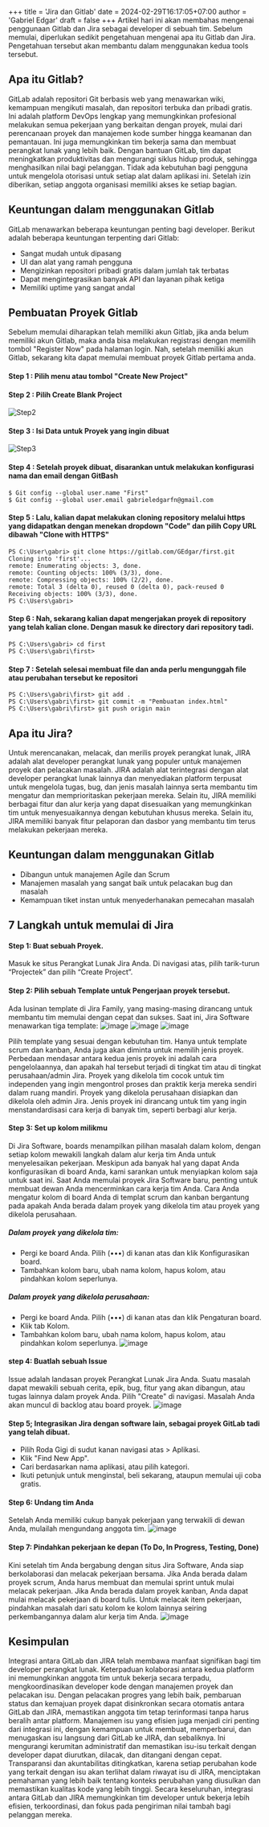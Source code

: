 +++
title = 'Jira dan Gitlab'
date = 2024-02-29T16:17:05+07:00
author = 'Gabriel Edgar'
draft = false
+++
Artikel hari ini akan membahas mengenai penggunaan Gitlab dan Jira sebagai developer di sebuah tim. Sebelum memulai, diperlukan sedikit pengetahuan mengenai apa itu Gitlab dan Jira. Pengetahuan tersebut akan membantu dalam menggunakan kedua tools tersebut.

## Apa itu Gitlab?
GitLab adalah repositori Git berbasis web yang menawarkan wiki, kemampuan mengikuti masalah, dan repositori terbuka dan pribadi gratis. Ini adalah platform DevOps lengkap yang memungkinkan profesional melakukan semua pekerjaan yang berkaitan dengan proyek, mulai dari perencanaan proyek dan manajemen kode sumber hingga keamanan dan pemantauan. Ini juga memungkinkan tim bekerja sama dan membuat perangkat lunak yang lebih baik. Dengan bantuan GitLab, tim dapat meningkatkan produktivitas dan mengurangi siklus hidup produk, sehingga menghasilkan nilai bagi pelanggan. Tidak ada kebutuhan bagi pengguna untuk mengelola otorisasi untuk setiap alat dalam aplikasi ini. Setelah izin diberikan, setiap anggota organisasi memiliki akses ke setiap bagian.

## Keuntungan dalam menggunakan Gitlab
GitLab menawarkan beberapa keuntungan penting bagi developer. Berikut adalah beberapa keuntungan terpenting dari Gitlab:
- Sangat mudah untuk dipasang
- UI dan alat yang ramah pengguna
- Mengizinkan repositori pribadi gratis dalam jumlah tak terbatas
- Dapat mengintegrasikan banyak API dan layanan pihak ketiga
- Memiliki uptime yang sangat andal

## Pembuatan Proyek Gitlab
Sebelum memulai diharapkan telah memiliki akun Gitlab, jika anda belum memiliki akun Gitlab, maka anda bisa melakukan registrasi dengan memilih tombol "Register Now" pada halaman login. Nah, setelah memiliki akun Gitlab, sekarang kita dapat memulai membuat proyek Gitlab pertama anda.
#### Step 1 : Pilih menu atau tombol "Create New Project"
#### Step 2 : Pilih Create Blank Project
![Step2](https://github.com/nois44/nois44.github.io/assets/94152526/4c835c3e-639d-4c36-af57-734484d2d991)
#### Step 3 : Isi Data untuk Proyek yang ingin dibuat
![Step3](https://github.com/nois44/nois44.github.io/assets/94152526/54201776-fdb5-4013-a4cd-9f854c6cac5d)
#### Step 4 : Setelah proyek dibuat, disarankan untuk melakukan konfigurasi nama dan email dengan GitBash
```GitBash
$ Git config --global user.name "First"
$ Git config --global user.email gabrieledgarfn@gmail.com
```
#### Step 5 : Lalu, kalian dapat melakukan cloning repository melalui https yang didapatkan dengan menekan dropdown "Code" dan pilih Copy URL dibawah "Clone with HTTPS"
```Terminal
PS C:\User\gabri> git clone https://gitlab.com/GEdgar/first.git
Cloning into 'first'...
remote: Enumerating objects: 3, done.
remote: Counting objects: 100% (3/3), done.
remote: Compressing objects: 100% (2/2), done.
remote: Total 3 (delta 0), reused 0 (delta 0), pack-reused 0
Receiving objects: 100% (3/3), done.
PS C:\Users\gabri> 
```
#### Step 6 : Nah, sekarang kalian dapat mengerjakan proyek di repository yang telah kalian clone. Dengan masuk ke directory dari repository tadi.
```Terminal
PS C:\Users\gabri> cd first
PS C:\Users\gabri\first>
```
#### Step 7 : Setelah selesai membuat file dan anda perlu mengunggah file atau perubahan tersebut ke repositori
```Terminal
PS C:\Users\gabri\first> git add .
PS C:\Users\gabri\first> git commit -m "Pembuatan index.html"
PS C:\Users\gabri\first> git push origin main
```

## Apa itu Jira?
Untuk merencanakan, melacak, dan merilis proyek perangkat lunak, JIRA adalah alat developer perangkat lunak yang populer untuk manajemen proyek dan pelacakan masalah. JIRA adalah alat terintegrasi dengan alat developer perangkat lunak lainnya dan menyediakan platform terpusat untuk mengelola tugas, bug, dan jenis masalah lainnya serta membantu tim mengatur dan memprioritaskan pekerjaan mereka. Selain itu, JIRA memiliki berbagai fitur dan alur kerja yang dapat disesuaikan yang memungkinkan tim untuk menyesuaikannya dengan kebutuhan khusus mereka. Selain itu, JIRA memiliki banyak fitur pelaporan dan dasbor yang membantu tim terus melakukan pekerjaan mereka.

## Keuntungan dalam menggunakan Gitlab
- Dibangun untuk manajemen Agile dan Scrum
- Manajemen masalah yang sangat baik untuk pelacakan bug dan masalah
- Kemampuan tiket instan untuk menyederhanakan pemecahan masalah

## 7 Langkah untuk memulai di Jira
#### Step 1: Buat sebuah Proyek.
Masuk ke situs Perangkat Lunak Jira Anda. Di navigasi atas, pilih tarik-turun “Projectek” dan pilih “Create Project”.
#### Step 2: Pilih sebuah Template untuk Pengerjaan proyek tersebut.
Ada lusinan template di Jira Family, yang masing-masing dirancang untuk membantu tim memulai dengan cepat dan sukses. Saat ini, Jira Software menawarkan tiga template:
![image](https://github.com/nois44/nois44.github.io/assets/94152526/bf50751f-eb63-4112-9e6a-b0cc4cf0332e)
![image](https://github.com/nois44/nois44.github.io/assets/94152526/f3fc8bc1-9779-4c22-b999-93d604497671)
![image](https://github.com/nois44/nois44.github.io/assets/94152526/6a8ba199-36d6-4500-8f90-daf73ac1956b)

Pilih template yang sesuai dengan kebutuhan tim. Hanya untuk template scrum dan kanban, Anda juga akan diminta untuk memilih jenis proyek. Perbedaan mendasar antara kedua jenis proyek ini adalah cara pengelolaannya, dan apakah hal tersebut terjadi di tingkat tim atau di tingkat perusahaan/admin Jira. Proyek yang dikelola tim cocok untuk tim independen yang ingin mengontrol proses dan praktik kerja mereka sendiri dalam ruang mandiri. Proyek yang dikelola perusahaan disiapkan dan dikelola oleh admin Jira. Jenis proyek ini dirancang untuk tim yang ingin menstandardisasi cara kerja di banyak tim, seperti berbagi alur kerja.
#### Step 3: Set up kolom milikmu
Di Jira Software, boards menampilkan pilihan masalah dalam kolom, dengan setiap kolom mewakili langkah dalam alur kerja tim Anda untuk menyelesaikan pekerjaan. Meskipun ada banyak hal yang dapat Anda konfigurasikan di board Anda, kami sarankan untuk menyiapkan kolom saja untuk saat ini. Saat Anda memulai proyek Jira Software baru, penting untuk membuat dewan Anda mencerminkan cara kerja tim Anda. Cara Anda mengatur kolom di board Anda di templat scrum dan kanban bergantung pada apakah Anda berada dalam proyek yang dikelola tim atau proyek yang dikelola perusahaan. 
##### Dalam proyek yang dikelola tim:
- Pergi ke board Anda. Pilih (•••) di kanan atas dan klik Konfigurasikan board.
- Tambahkan kolom baru, ubah nama kolom, hapus kolom, atau pindahkan kolom seperlunya.
##### Dalam proyek yang dikelola perusahaan:
- Pergi ke board Anda. Pilih (•••) di kanan atas dan klik Pengaturan board.
- Klik tab Kolom.
- Tambahkan kolom baru, ubah nama kolom, hapus kolom, atau pindahkan kolom seperlunya.
![image](https://github.com/nois44/nois44.github.io/assets/94152526/417b6320-c380-4321-878d-46469baa8b8b)
#### step 4: Buatlah sebuah Issue
Issue adalah landasan proyek Perangkat Lunak Jira Anda. Suatu masalah dapat mewakili sebuah cerita, epik, bug, fitur yang akan dibangun, atau tugas lainnya dalam proyek Anda. Pilih "Create" di navigasi. Masalah Anda akan muncul di backlog atau board proyek.
![image](https://github.com/nois44/nois44.github.io/assets/94152526/1be22b43-d223-4b24-882d-b19771cec780)
#### Step 5; Integrasikan Jira dengan software lain, sebagai proyek GitLab tadi yang telah dibuat.
- Pilih Roda Gigi di sudut kanan navigasi atas > Aplikasi.
- Klik "Find New App".
- Cari berdasarkan nama aplikasi, atau pilih kategori.
- Ikuti petunjuk untuk menginstal, beli sekarang, ataupun memulai uji coba gratis.
#### Step 6: Undang tim Anda
Setelah Anda memiliki cukup banyak pekerjaan yang terwakili di dewan Anda, mulailah mengundang anggota tim.
![image](https://github.com/nois44/nois44.github.io/assets/94152526/64bfeab3-ebe7-4ddc-ad9b-92433f4f79fe)
#### Step 7: Pindahkan pekerjaan ke depan (To Do, In Progress, Testing, Done)
Kini setelah tim Anda bergabung dengan situs Jira Software, Anda siap berkolaborasi dan melacak pekerjaan bersama. Jika Anda berada dalam proyek scrum, Anda harus membuat dan memulai sprint untuk mulai melacak pekerjaan. Jika Anda berada dalam proyek kanban, Anda dapat mulai melacak pekerjaan di board tulis. Untuk melacak item pekerjaan, pindahkan masalah dari satu kolom ke kolom lainnya seiring perkembangannya dalam alur kerja tim Anda.
![image](https://github.com/nois44/nois44.github.io/assets/94152526/5425afbe-6071-4d8e-b9c2-b4fd522456ef)

## Kesimpulan
Integrasi antara GitLab dan JIRA telah membawa manfaat signifikan bagi tim developer perangkat lunak. Keterpaduan kolaborasi antara kedua platform ini memungkinkan anggota tim untuk bekerja secara terpadu, mengkoordinasikan developer kode dengan manajemen proyek dan pelacakan isu. Dengan pelacakan progres yang lebih baik, pembaruan status dan kemajuan proyek dapat disinkronkan secara otomatis antara GitLab dan JIRA, memastikan anggota tim tetap terinformasi tanpa harus beralih antar platform. Manajemen isu yang efisien juga menjadi ciri penting dari integrasi ini, dengan kemampuan untuk membuat, memperbarui, dan menugaskan isu langsung dari GitLab ke JIRA, dan sebaliknya. Ini mengurangi kerumitan administratif dan memastikan isu-isu terkait dengan developer dapat diurutkan, dilacak, dan ditangani dengan cepat. Transparansi dan akuntabilitas ditingkatkan, karena setiap perubahan kode yang terkait dengan isu akan terlihat dalam riwayat isu di JIRA, menciptakan pemahaman yang lebih baik tentang konteks perubahan yang diusulkan dan memastikan kualitas kode yang lebih tinggi. Secara keseluruhan, integrasi antara GitLab dan JIRA memungkinkan tim developer untuk bekerja lebih efisien, terkoordinasi, dan fokus pada pengiriman nilai tambah bagi pelanggan mereka.
